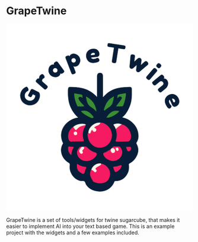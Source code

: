 # GrapeTwine
 ![alt text](Img/logosmall.png)

 GrapeTwine is a set of tools/widgets for twine sugarcube, that makes it easier to implement AI into your text based game. This is an example project with the widgets and a few examples included.
